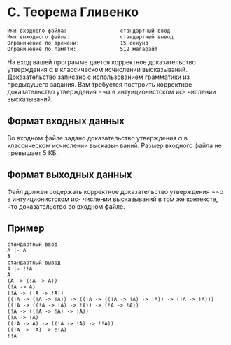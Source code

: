 # C. Теорема Гливенко

```
Имя входного файла:                 стандартный ввод
Имя выходного файла:                стандартный вывод
Ограничение по времени:             15 секунд
Ограничение по памяти:              512 мегабайт
```

На вход вашей программе дается корректное доказательство утверждения α в классическом
исчислении высказываний. Доказательство записано с использованием грамматики из предыдущего
задания.
Вам требуется построить корректное доказательство утверждения ¬¬α в интуиционистском ис-
числении высказываний.

## Формат входных данных

Во входном файле задано доказательство утверждения α в классическом исчислении высказы-
ваний. Размер входного файла не превышает 5 КБ.

## Формат выходных данных

Файл должен содержать корректное доказательство утверждения ¬¬α в интуиционистском ис-
числении высказываний в том же контексте, что доказательство во входном файле.

## Пример

```
стандартный ввод
A |- A
A
стандартный вывод
A |- !!A
A
(A -> (!A -> A))
(!A -> A)
(!A -> (!A -> !A))
((!A -> (!A -> !A)) -> ((!A -> ((!A -> !A) -> !A)) -> (!A -> !A)))
((!A -> ((!A -> !A) -> !A)) -> (!A -> !A))
(!A -> ((!A -> !A) -> !A))
(!A -> !A)
((!A -> A) -> ((!A -> !A) -> !!A))
((!A -> !A) -> !!A)
!!A
```